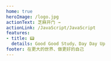 ```yaml
---
home: true
heroImage: /logo.jpg
actionText: 芝麻开门 →
actionLink: /JavaScript/JavaScript
features:
- title: 📟
  details: Good Good Study、Day Day Up
footer: 在更大的世界、做更好的自己
---
```

